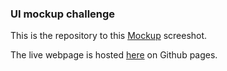 ### UI mockup challenge ###

This is the repository to this [Mockup](https://github.com/kevpy/RTchallenge/blob/master/Screen%20Shot%202019-10-08%20at%2017.05.03.png) screeshot. 

The live webpage is hosted [here](https://kevpy.github.io/RTchallenge/index) on Github pages.